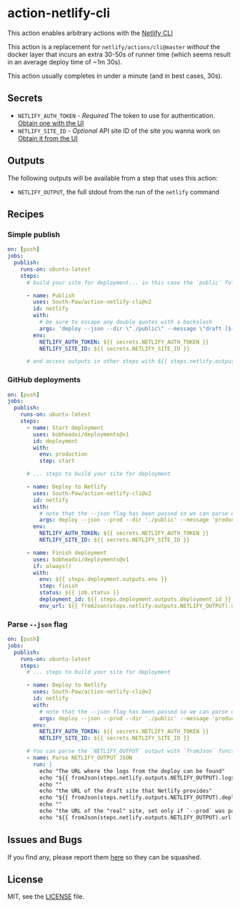 # action-netlify-cli

This action enables arbitrary actions with the [Netlify CLI](https://github.com/netlify/cli)

This action is a replacement for `netlify/actions/cli@master` _without_ the docker layer that incurs an extra 30-50s of runner time (which seems result in an average deploy time of ~1m 30s).

This action usually completes in under a minute (and in best cases, 30s).

## Secrets

- `NETLIFY_AUTH_TOKEN` - _Required_ The token to use for authentication. [Obtain one with the UI](https://www.netlify.com/docs/cli/#obtain-a-token-in-the-netlify-ui)
- `NETLIFY_SITE_ID` - _Optional_ API site ID of the site you wanna work on [Obtain it from the UI](https://www.netlify.com/docs/cli/#link-with-an-environment-variable)

## Outputs

The following outputs will be available from a step that uses this action:

- `NETLIFY_OUTPUT`, the full stdout from the run of the `netlify` command

## Recipes

### Simple publish

```yml
on: [push]
jobs:
  publish:
    runs-on: ubuntu-latest
    steps:
      # build your site for deployment... in this case the `public` folder is being deployed

      - name: Publish
        uses: South-Paw/action-netlify-cli@v2
        id: netlify
        with:
          # be sure to escape any double quotes with a backslash
          args: 'deploy --json --dir \"./public\" --message \"draft [${{ github.sha }}]\"'
        env:
          NETLIFY_AUTH_TOKEN: ${{ secrets.NETLIFY_AUTH_TOKEN }}
          NETLIFY_SITE_ID: ${{ secrets.NETLIFY_SITE_ID }}

      # and access outputs in other steps with ${{ steps.netlify.outputs.OUTPUT_ID }}
```

### GitHub deployments

```yml
on: [push]
jobs:
  publish:
    runs-on: ubuntu-latest
    steps:
      - name: Start deployment
        uses: bobheadxi/deployments@v1
        id: deployment
        with:
          env: production
          step: start

      # ... steps to build your site for deployment

      - name: Deploy to Netlify
        uses: South-Paw/action-netlify-cli@v2
        id: netlify
        with:
          # note that the --json flag has been passed so we can parse outputs
          args: deploy --json --prod --dir './public' --message 'production [${{ github.sha }}]'
        env:
          NETLIFY_AUTH_TOKEN: ${{ secrets.NETLIFY_AUTH_TOKEN }}
          NETLIFY_SITE_ID: ${{ secrets.NETLIFY_SITE_ID }}

      - name: Finish deployment
        uses: bobheadxi/deployments@v1
        if: always()
        with:
          env: ${{ steps.deployment.outputs.env }}
          step: finish
          status: ${{ job.status }}
          deployment_id: ${{ steps.deployment.outputs.deployment_id }}
          env_url: ${{ fromJson(steps.netlify.outputs.NETLIFY_OUTPUT).url }}
```

### Parse `--json` flag

```yml
on: [push]
jobs:
  publish:
    runs-on: ubuntu-latest
    steps:
      # ... steps to build your site for deployment

      - name: Deploy to Netlify
        uses: South-Paw/action-netlify-cli@v2
        id: netlify
        with:
          # note that the --json flag has been passed so we can parse outputs
          args: deploy --json --prod --dir './public' --message 'production [${{ github.sha }}]'
        env:
          NETLIFY_AUTH_TOKEN: ${{ secrets.NETLIFY_AUTH_TOKEN }}
          NETLIFY_SITE_ID: ${{ secrets.NETLIFY_SITE_ID }}

      # You can parse the `NETLIFY_OUTPUT` output with `fromJson` function for the following information:
      - name: Parse NETLIFY_OUTPUT JSON
        run: |
          echo "The URL where the logs from the deploy can be found"
          echo "${{ fromJson(steps.netlify.outputs.NETLIFY_OUTPUT).logs }}"
          echo ""
          echo "the URL of the draft site that Netlify provides"
          echo "${{ fromJson(steps.netlify.outputs.NETLIFY_OUTPUT).deploy_url }}"
          echo ""
          echo "the URL of the "real" site, set only if `--prod` was passed"
          echo "${{ fromJson(steps.netlify.outputs.NETLIFY_OUTPUT).url }}"
```

## Issues and Bugs

If you find any, please report them [here](https://github.com/South-Paw/action-netlify-cli/issues) so they can be squashed.

## License

MIT, see the [LICENSE](https://github.com/South-Paw/awesome-gatsby-starter/blob/master/LICENSE) file.
